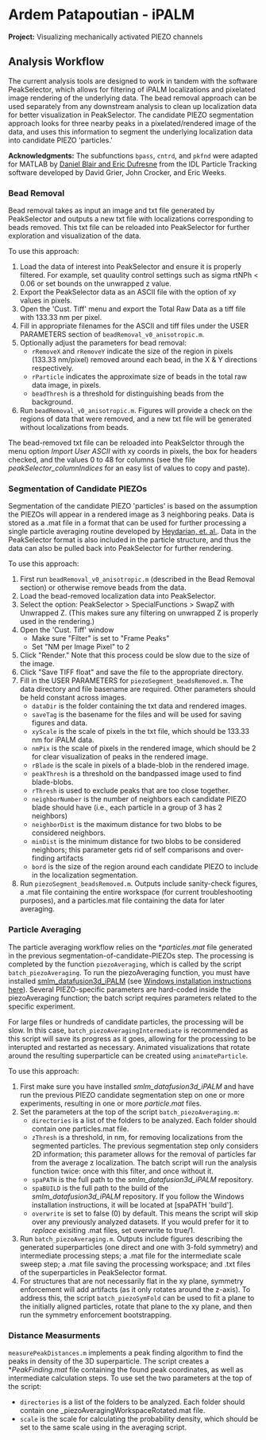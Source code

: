 # Ardem Patapoutian -  iPALM

**Project:** Visualizing mechanically activated PIEZO channels

## Analysis Workflow
The current analysis tools are designed to work in tandem with the software PeakSelector, which allows for filtering of iPALM localizations and pixelated image rendering of the underlying data. The bead removal approach can be used separately from any downstream analysis to clean up localization data for better visualization in PeakSelector. The candidate PIEZO segmentation approach looks for three nearby peaks in a pixelated/rendered image of the data, and uses this information to segment the underlying localization data into candidate PIEZO 'particles.'

**Acknowledgments:** The subfunctions `bpass`, `cntrd`, and `pkfnd` were adapted for MATLAB by [Daniel Blair and Eric Dufresne](https://site.physics.georgetown.edu/matlab/code.html) from the IDL Particle Tracking software developed by David Grier, John Crocker, and Eric Weeks.

### Bead Removal
Bead removal takes as input an image and txt file generated by PeakSelector and outputs a new txt file with localizations corresponding to beads removed. This txt file can be reloaded into PeakSelector for further exploration and visualization of the data.

To use this approach:
1. Load the data of interest into PeakSelector and ensure it is properly filtered. For example, set quaulity control settings such as sigma rtNPh < 0.06 or set bounds on the unwrapped z value.
2. Export the PeakSelector data as an ASCII file with the option of xy values in pixels.
3. Open the 'Cust. Tiff' menu and export the Total Raw Data as a tiff file with 133.33 nm per pixel.
4. Fill in appropriate filenames for the ASCII and tiff files under the USER PARAMETERS section of `beadRemoval_v0_anisotropic.m`.
5. Optionally adjust the parameters for bead removal:
    - `rRemoveX` and `rRemoveY` indicate the size of the region in pixels (133.33 nm/pixel) removed around each bead, in the X & Y directions respectively.
    - `rParticle` indicates the approximate size of beads in the total raw data image, in pixels.
    - `beadThresh` is a threshold for distinguishing beads from the background.
6. Run `beadRemoval_v0_anisotropic.m`. Figures will provide a check on the regions of data that were removed, and a new txt file will be generated without localizations from beads.

The bead-removed txt file can be reloaded into PeakSelctor through the menu option _Import User ASCII_ with xy coords in pixels, the box for headers checked, and the values 0 to 48 for columns (see the file _peakSelector_columnIndices_ for an easy list of values to copy and paste).

### Segmentation of Candidate PIEZOs
Segmentation of the candidate PIEZO 'particles' is based on the assumption the PIEZOs will appear in a rendered image as 3 neighboring peaks. Data is stored as a .mat file in a format that can be used for further processing a single particle averaging routine developed by [Heydarian, et. al.](https://github.com/imphys/smlm_datafusion3d). Data in the PeakSelector format is also included in the particle structure, and thus the data can also be pulled back into PeakSelector for further rendering.

To use this approach:
1. First run `beadRemoval_v0_anisotropic.m` (described in the Bead Removal section) or otherwise remove beads from the data.
2. Load the bead-removed localization data into PeakSelector.
3. Select the option: PeakSelector > SpecialFunctions > SwapZ with Unwrapped Z. (This makes sure any filtering on unwrapped Z is properly used in the rendering.)
4. Open the 'Cust. Tiff' window
    - Make sure "Filter" is set to "Frame Peaks"
    - Set "NM per Image Pixel" to 2
5. Click "Render." Note that this process could be slow due to the size of the image.
6. Click "Save TIFF float" and save the file to the appropriate directory.
7. Fill in the USER PARAMETERS for `piezoSegment_beadsRemoved.m`. The data directory and file basename are required. Other parameters should be held constant across images.
    - `dataDir` is the folder containing the txt data and rendered images.
    - `saveTag` is the basename for the files and will be used for saving figures and data.
    - `xyScale` is the scale of pixels in the txt file, which should be 133.33 nm for iPALM data.
    - `nmPix` is the scale of pixels in the rendered image, which should be 2 for clear visualization of peaks in the rendered image.
    - `rBlade` is the scale in pixels of a blade-blob in the rendered image.
    - `peakThresh` is a threshold on the bandpassed image used to find blade-blobs.
    - `rThresh` is used to exclude peaks that are too close together.
    - `neighborNumber` is the number of neighbors each candidate PIEZO blade should have (i.e., each particle in a group of 3 has 2 neighbors)
    - `neighborDist` is the maximum distance for two blobs to be considered neighbors.
    - `minDist` is the minimum distance for two blobs to be considered neighbors; this parameter gets rid of self comparisons and over-finding artifacts
    - `bord` is the size of the region around each candidate PIEZO to include in the localization segmentation.
8. Run `piezoSegment_beadsRemoved.m`. Outputs include sanity-check figures, a .mat file containing the entire workspace (for current troubleshooting purposes), and a particles.mat file containing the data for later averaging.

### Particle Averaging
The particle averaging workflow relies on the *_particles.mat_ file generated in the previous segmentation-of-candidate-PIEZOs step. The processing is completed by the function `piezoAveraging`, which is called by the script `batch_piezoAveraging`. To run the piezoAveraging function, you must have installed [smlm_datafusion3d_iPALM](https://github.com/aicjanelia/smlm_datafusion3d_iPALM) (see [Windows installation instructions here](https://github.com/aicjanelia/smlm_datafusion3d_iPALM/blob/develop/local_windows_install.md)).  Several PIEZO-specific parameters are hard-coded inside the piezoAveraging function; the batch script requires parameters related to the specific experiment.

For large files or hundreds of candidate particles, the processing will be slow.  In this case, `batch_piezoAveragingIntermediate` is recommended as this script will save its progress as it goes, allowing for the processing to be interupted and restarted as necessary. Animated visualizations that rotate around the resulting superparticle can be created using `animateParticle`.

To use this approach:
1. First make sure you have installed _smlm_datafusion3d_iPALM_ and have run the previous PIEZO candidate segmentation step on one or more experiments, resulting in one or more _particle.mat_ files.
2. Set the parameters at the top of the script `batch_piezoAveraging.m`:
    - `directories` is a list of the folders to be analyzed. Each folder should contain one particles.mat file.
    - `zThresh` is a threshold, in nm, for removing localizations from the segmented particles. The previous segmentation step only considers 2D information; this parameter allows for the removal of particles far from the average z localization. The batch script will run the analysis function twice: once with this filter, and once without it.
    - `spaPATH` is the full path to the _smlm_datafusion3d_iPALM_ repository.
    - `spaBUILD` is the full path to the build of the _smlm_datafusion3d_iPALM_ repository. If you follow the Windows installation instructions, it will be located at [spaPATH 'build\'].
    - `overwrite` is set to false (0) by default. This means the script will skip over any previously analyzed datasets.  If you would prefer for it to _replace_ exisiting .mat files, set overwrite to true/1.
3. Run `batch_piezoAveraging.m`. Outputs include figures describing the generated superparticles (one direct and one with 3-fold symmetry) and intermediate processing steps; a .mat file for the intermediate scale sweep step; a .mat file saving the processing workspace; and .txt files of the superparticles in PeakSelector format.
4. For structures that are not necessarily flat in the xy plane, symmetry enforcement will add artifacts (as it only rotates around the z-axis). To address this, the script `batch_piezoSymFold` can be used to fit a plane to the initially aligned particles, rotate that plane to the xy plane, and then run the symmetry enforcement bootstrapping.

### Distance Measurments
`measurePeakDistances.m` implements a peak finding algorithm to find the peaks in density of the 3D superparticle. The script creates a *_PeakFinding.mat_ file containing the found peak coordinates, as well as intermediate calculation steps.  To use set the two parameters at the top of the script:
- `directories` is a list of the folders to be analyzed. Each folder should contain one _piezoAveragingWorkspaceRotated.mat file.
- `scale` is the scale for calculating the probability density, which should be set to the same scale using in the averaging script.
